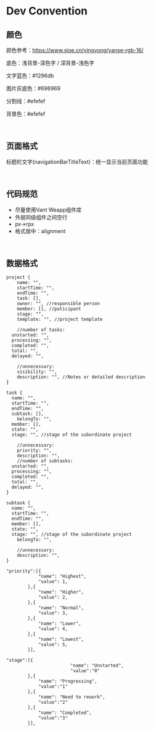 # Dev Convention



## 颜色

颜色参考：https://www.sioe.cn/yingyong/yanse-rgb-16/

底色：浅背景-深色字 / 深背景-浅色字

文字蓝色：#1296db

图片灰底色：#696969

分割线：#efefef

背景色：#efefef

<br/>

## 页面格式

 标题栏文字(navigationBarTitleText)：统一显示当前页面功能

<br/>

## 代码规范

- 尽量使用Vant Weapp组件库
- 外层同级组件之间空行
- px->rpx
- 格式居中：alignment

<br/>

## 数据格式

```
project {
	name: "",
	startTime: "",
	endTime: "",
	task: [],
	owner: "", //responsible person
	member: [], //paticipant
	stage: "",
	template: "", //project template
	
	//number of tasks:
  unstarted: "",
  processing: "",
  completed: "",
  total: "",
  delayed: "",
	
	//unnecessary:
	visibility: "", 
	description: "", //Notes or detailed description
}

task {
  name: "",
  startTime: "",
  endTime: "",
  subtask: [],
	belongTo: "",
  member: [],
  state: "",
  stage: "", //stage of the subordinate project
  
	//unnecessary:
	priority: "",
	description: "",
	//number of subtasks:
  unstarted: "",
  processing: "",
  completed: "",
  total: "",
  delayed: "",
}

subtask {
  name: "",
  startTime: "",
  endTime: "",
  member: [],
  state: "",
  stage: "", //stage of the subordinate project
	belongTo: "",
	
	//unnecessary:
	description: "",
}

"priority":[{
            "name": "Highest",
            "value": 1,
        },{
            "name": "Higher",
            "value": 2,
        },{
            "name": "Normal",
            "value": 3,
        },{
            "name": "Lower",
            "value": 4,
        },{
            "name": "Lowest",
            "value": 5,
        }],

"stage":[{
						"name": "Unstarted",
						"value":"0"
        },{
            "name": "Progressing",
            "value":"1"
        },{
            "name": "Need to rework",
            "value":"2"
        },{
            "name": "Completed",
            "value":"3"
        }],

```

